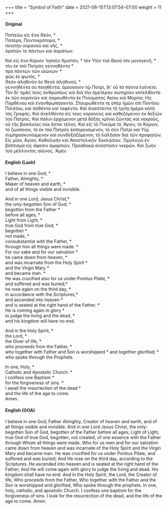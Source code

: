 +++
title = "Symbol of Faith"
date =  2021-06-15T13:07:54-07:00
weight = 11
+++

#### Original

Πιστεύω εἰς ἕνα Θεόν, *  
Πατέρα, Παντοκράτορα, *  
ποιητὴν οὐρανοῦ καὶ γῆς, *  
ὁρατῶν τε πάντων καὶ ἀοράτων. 

Καὶ εἰς ἕνα Κύριον Ἰησοῦν Χριστόν, * 
τὸν Υἱὸν τοῦ Θεοῦ τὸν μονογενῆ, *  
τὸν ἐκ τοῦ Πατρὸς γεννηθέντα *  
πρὸ πάντων τῶν αἰώνων· *  
φῶς ἐκ φωτός, *  
Θεὸν ἀληθινὸν ἐκ Θεοῦ ἀληθινοῦ, *  
γεννηθέντα οὐ ποιηθέντα, ὁμοούσιον τῷ Πατρί, δι' οὗ τὰ πάντα
ἐγένετο. Τὸν δι' ἡμᾶς τοὺς ἀνθρώπους καὶ διὰ
τὴν ἡμετέραν σωτηρίαν κατελθόντα ἐκ τῶν
οὐρανῶν καὶ σαρκωθέντα ἐκ Πνεύματος Ἁγίου
καὶ Μαρίας τῆς Παρθένου καὶ ἐνανθρωπήσαντα.
Σταυρωθέντα τε ὑπὲρ ἡμῶν ἐπὶ Ποντίου Πιλάτου,
καὶ παθόντα καὶ ταφέντα. Καὶ ἀναστάντα τῇ
τρίτῃ ἡμέρα κατὰ τὰς Γραφάς. Καὶ ἀνελθόντα εἰς
τοὺς οὐρανοὺς καὶ καθεζόμενον ἐκ δεξιῶν τοῦ
Πατρός. Καὶ πάλιν ἐρχόμενον μετὰ δόξης κρῖναι
ζῶντας καὶ νεκρούς, οὗ τῆς βασιλείας οὐκ ἔσται
τέλος. Καὶ εἰς τὸ Πνεῦμα τὸ Ἅγιον, τὸ Κύριον,
τὸ ζωοποιόν, τὸ ἐκ τοῦ Πατρὸς ἐκπορευόμενον,
τὸ σὺν Πατρὶ καὶ Υἱῷ συμπροσκυνούμενον καὶ
συνδοξαζόμενον, τὸ λαλῆσαν διὰ τῶν προφητῶν.
Εἰς μίαν, Ἁγίαν, Καθολικὴν καὶ Ἀποστολικὴν
Ἐκκλησίαν. Ὁμολογῶ ἓν βάπτισμα εἰς ἄφεσιν
ἁμαρτιῶν. Προσδοκῶ ἀνάστασιν νεκρῶν. Καὶ
ζωὴν τοῦ μέλλοντος αἰῶνος. Ἀμήν.

#### English (Lash)

I believe in one God, *  
Father, Almighty, *  
Maker of heaven and earth, *  
and of all things visible and
invisible.  

And in one Lord, Jesus
Christ,*  
the only-begotten Son
of God, *  
begotten from the Father *  
before all ages, *  
Light from Light, *  
true God from true God, *  
begotten *  
not made, *  
consubstantial with the Father, *  
through him all things were made. *  
For our sake and for
our salvation *  
he came down from heaven, *  
and was incarnate from the Holy Spirit *  
and the Virgin Mary *  
and became man. *  
He was crucified
also for us under Pontius Pilate, *  
and suffered and was buried;*  
he rose again on the third day, *  
in accordance with the Scriptures,*  
and ascended into heaven *  
and is seated at the right hand of the Father. *  
He is coming again in glory *  
to judge the living and the dead, *  
and his kingdom will have no end.


And in the Holy Spirit, *  
the Lord, *  
the Giver of life, *  
who proceeds from the Father, *  
who together with Father and Son is worshipped *  and together glorified; *  
who spoke through the Prophets.


In one, Holy, *  
Catholic and Apostolic Church. *  
I confess one Baptism *  
for the forgiveness of sins. *  
I await the resurrection of the dead *  
and the life of the age to come.  
Amen.

#### English (GOA)

I believe in one God, Father Almighty,
Creator of heaven and earth, and of all things
visible and invisible. And in one Lord Jesus Christ,
the only-begotten Son of God, begotten of the
Father before all ages; Light of Light, true God
of true God, begotten, not created, of one essence
with the Father through Whom all things were
made. Who for us men and for our salvation
came down from heaven and was incarnate of
the Holy Spirit and the Virgin Mary and became
man. He was crucified for us under Pontius Pilate,
and suffered and was buried; And He rose on
the third day, according to the Scriptures. He
ascended into heaven and is seated at the right
hand of the Father; And He will come again with
glory to judge the living and dead. His kingdom
shall have no end. And in the Holy Spirit, the
Lord, the Creator of life, Who proceeds from the
Father, Who together with the Father and the Son
is worshipped and glorified, Who spoke through
the prophets. In one, holy, catholic, and apostolic
Church. I confess one baptism for the forgiveness
of sins. I look for the resurrection of the dead, and
the life of the age to come. Amen.